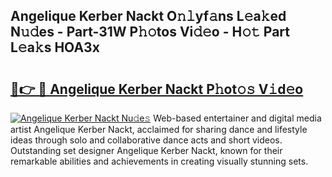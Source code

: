 ## Angelique Kerber Nackt O𝚗𝚕yf𝚊ns L𝚎a𝚔ed N𝚞𝚍es - Part-31W P𝚑𝚘tos Vi𝚍𝚎o - H𝚘𝚝 Part L𝚎a𝚔s HOA3x

# <h2><a href="http://kf6jwlw.oniu.top/?m=Angelique+Kerber+Nackt">🔗👉 🔴 Angelique Kerber Nackt P𝚑ot𝚘𝚜 V𝚒d𝚎o</a></h2>

[![Angelique Kerber Nackt Nu𝚍e𝚜](https://i.imgur.com/0qMVB7G.gif)](http://kf6jwlw.oniu.top/?m=Angelique+Kerber+Nackt)
Web-based entertainer and digital media artist Angelique Kerber Nackt, acclaimed for sharing dance and lifestyle ideas through solo and collaborative dance acts and short videos. Outstanding set designer Angelique Kerber Nackt, known for their remarkable abilities and achievements in creating visually stunning sets.  
